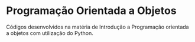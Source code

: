 # Programação Orientada a Objetos
 Códigos desenvolvidos na matéria de Introdução a Programação orientada a objetos com utilização do Python.
